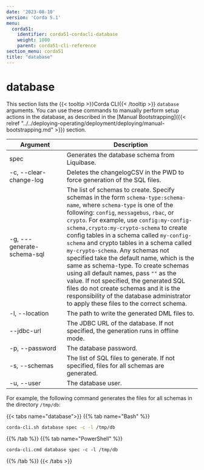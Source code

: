 ```yaml
---
date: '2023-08-10'
version: 'Corda 5.1'
menu:
  corda51:
    identifier: corda51-cordacli-database
    weight: 1000
    parent: corda51-cli-reference
section_menu: corda51
title: "database"
---
```

# database
This section lists the {{< tooltip >}}Corda CLI{{< /tooltip >}} `database` arguments. You can use these commands to manually perform setup actions in the database, as described in the [Manual Bootstrapping]({{< relref "../../deploying-operating/deployment/deploying/manual-bootstrapping.md" >}}) section.

<style>
table th:first-of-type {
    width: 30%;
}
table th:nth-of-type(2) {
    width: 70%;
}
</style>

| Argument                     | Description                                                                                                                                                                                                                                                                                                                                                                                                                                                                                                                                                                                                                                                                                     |
| ---------------------------- | ----------------------------------------------------------------------------------------------------------------------------------------------------------------------------------------------------------------------------------------------------------------------------------------------------------------------------------------------------------------------------------------------------------------------------------------------------------------------------------------------------------------------------------------------------------------------------------------------------------------------------------------------------------------------------------------------- |
| spec                         | Generates the database schema from Liquibase.                                                                                                                                                                                                                                                                                                                                                                                                                                                                                                                                                                                                                                                   |
| -c, \-\-clear-change-log     | Deletes the changelogCSV in the PWD to force generation of the SQL files.                                                                                                                                                                                                                                                                                                                                                                                                                                                                                                                                                                                                                       |
| -g, \-\--generate-schema-sql | The list of schemas to create. Specify schemas in the form `schema-type:schema-name`, where `schema-type` is one of the following: `config`, `messagebus`, `rbac`, or `crypto`. For example, use `config:my-config-schema,crypto:my-crypto-schema` to create config tables in a schema called `my-config-schema` and crypto tables in a schema called `my-crypto-schema`. Any schemas not specified take the default name, which is the same as schema-type. To create schemas using all default names, pass `""` as the value. If not specified, the generated SQL files do not create schemas and it is the responsibility of the database administrator to apply these files to the correct schema. |
| -l, \-\-location             | The path to write the generated DML files to.                                                                                                                                                                                                                                                                                                                                                                                                                                                                                                                                                                                                                                                   |
| \-\-jdbc-url                 | The JDBC URL of the database. If not specified, the generation runs in offline mode.                                                                                                                                                                                                                                                                                                                                                                                                                                                                                                                                                                                                            |
| -p, \-\-password             | The database password.                                                                                                                                                                                                                                                                                                                                                                                                                                                                                                                                                                                                                                                                          |
| -s, \-\-schemas              | The list of SQL files to generate. If not specified, files for all schemas are generated.                                                                                                                                                                                                                                                                                                                                                                                                                                                                                                                                                                                                       |
| -u, \-\-user                 | The database user.                                                                                                                                                                                                                                                                                                                                                                                                                                                                                                                                                                                                                                                                              |

For example, the following command generates the files for all schemas in the directory `/tmp/db`:

   {{< tabs name="database">}}
   {{% tab name="Bash" %}}
   ```sh
   corda-cli.sh database spec -c -l /tmp/db
   ```
   {{% /tab %}}
   {{% tab name="PowerShell" %}}
   ```shell
   corda-cli.cmd database spec -c -l /tmp/db
   ```
   {{% /tab %}}
   {{< /tabs >}}